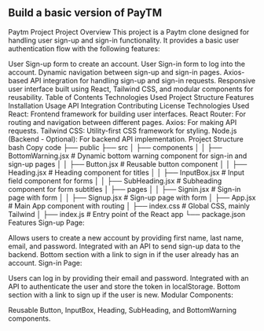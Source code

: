 
## Build a basic version of PayTM
Paytm Project
Project Overview
This project is a Paytm clone designed for handling user sign-up and sign-in functionality. It provides a basic user authentication flow with the following features:

User Sign-up form to create an account.
User Sign-in form to log into the account.
Dynamic navigation between sign-up and sign-in pages.
Axios-based API integration for handling sign-up and sign-in requests.
Responsive user interface built using React, Tailwind CSS, and modular components for reusability.
Table of Contents
Technologies Used
Project Structure
Features
Installation
Usage
API Integration
Contributing
License
Technologies Used
React: Frontend framework for building user interfaces.
React Router: For routing and navigation between different pages.
Axios: For making API requests.
Tailwind CSS: Utility-first CSS framework for styling.
Node.js (Backend - Optional): For backend API implementation.
Project Structure
bash
Copy code
├── public
├── src
│   ├── components
│   │   ├── BottomWarning.jsx      # Dynamic bottom warning component for sign-in and sign-up pages
│   │   ├── Button.jsx             # Reusable button component
│   │   ├── Heading.jsx            # Heading component for titles
│   │   ├── InputBox.jsx           # Input field component for forms
│   │   ├── SubHeading.jsx         # Subheading component for form subtitles
│   ├── pages
│   │   ├── Signin.jsx             # Sign-in page with form
│   │   ├── Signup.jsx             # Sign-up page with form
│   ├── App.jsx                    # Main App component with routing
│   ├── index.css                  # Global CSS, mainly Tailwind
│   ├── index.js                   # Entry point of the React app
└── package.json
Features
Sign-up Page:

Allows users to create a new account by providing first name, last name, email, and password.
Integrated with an API to send sign-up data to the backend.
Bottom section with a link to sign in if the user already has an account.
Sign-in Page:

Users can log in by providing their email and password.
Integrated with an API to authenticate the user and store the token in localStorage.
Bottom section with a link to sign up if the user is new.
Modular Components:

Reusable Button, InputBox, Heading, SubHeading, and BottomWarning components.
